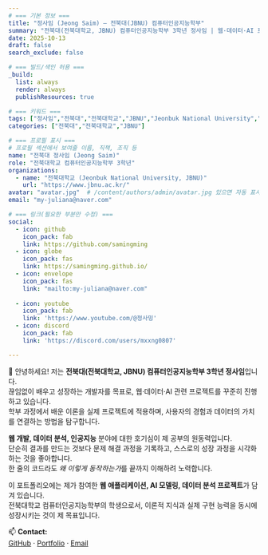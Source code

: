 ```yaml
---
# === 기본 정보 ===
title: "정사임 (Jeong Saim) — 전북대(JBNU) 컴퓨터인공지능학부"
summary: "전북대(전북대학교, JBNU) 컴퓨터인공지능학부 3학년 정사임 | 웹·데이터·AI 프로젝트 포트폴리오"
date: 2025-10-13
draft: false
search_exclude: false

# === 빌드/색인 허용 ===
_build:
  list: always
  render: always
  publishResources: true

# === 키워드 ===
tags: ["정사임","전북대","전북대학교","JBNU","Jeonbuk National University","컴퓨터인공지능학부"]
categories: ["전북대","전북대학교","JBNU"]

# === 프로필 표시 ===
# 프로필 섹션에서 보여줄 이름, 직책, 조직 등
name: "전북대 정사임 (Jeong Saim)"
role: "전북대학교 컴퓨터인공지능학부 3학년"
organizations:
  - name: "전북대학교 (Jeonbuk National University, JBNU)"
    url: "https://www.jbnu.ac.kr/"
avatar: "avatar.jpg"  # /content/authors/admin/avatar.jpg 있으면 자동 표시
email: "my-juliana@naver.com"

# === 링크(필요한 부분만 수정) ===
social:
  - icon: github
    icon_pack: fab
    link: https://github.com/samingming
  - icon: globe
    icon_pack: fas
    link: https://samingming.github.io/
  - icon: envelope
    icon_pack: fas
    link: "mailto:my-juliana@naver.com"
  
  - icon: youtube
    icon_pack: fab
    link: 'https://www.youtube.com/@정사밍'   
  - icon: discord
    icon_pack: fab
    link: 'https://discord.com/users/mxxng0807'       

---
```


👋 안녕하세요! 저는 **전북대(전북대학교, JBNU) 컴퓨터인공지능학부 3학년 정사임**입니다.  
끊임없이 배우고 성장하는 개발자를 목표로, 웹·데이터·AI 관련 프로젝트를 꾸준히 진행하고 있습니다.  
학부 과정에서 배운 이론을 실제 프로젝트에 적용하며, 사용자의 경험과 데이터의 가치를 연결하는 방법을 탐구합니다.  

**웹 개발, 데이터 분석, 인공지능** 분야에 대한 호기심이 제 공부의 원동력입니다.  
단순히 결과를 만드는 것보다 문제 해결 과정을 기록하고, 스스로의 성장 과정을 시각화하는 것을 좋아합니다.  
한 줄의 코드라도 *왜 이렇게 동작하는가*를 끝까지 이해하려 노력합니다.  

이 포트폴리오에는 제가 참여한 **웹 애플리케이션, AI 모델링, 데이터 분석 프로젝트**가 담겨 있습니다.  
전북대학교 컴퓨터인공지능학부의 학생으로서, 이론적 지식과 실제 구현 능력을 동시에 성장시키는 것이 제 목표입니다.  

📫 **Contact:**  
[GitHub](https://github.com/samingming) · [Portfolio](https://samingming.github.io) · [Email](mailto:my-juliana@naver.com)
